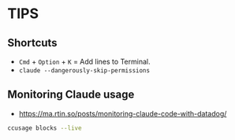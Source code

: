 




# TIPS

## Shortcuts 

- `Cmd` + `Option` + `K` = Add lines to Terminal.
- `claude --dangerously-skip-permissions`




## Monitoring Claude usage

- https://ma.rtin.so/posts/monitoring-claude-code-with-datadog/


```bash
ccusage blocks --live
```
